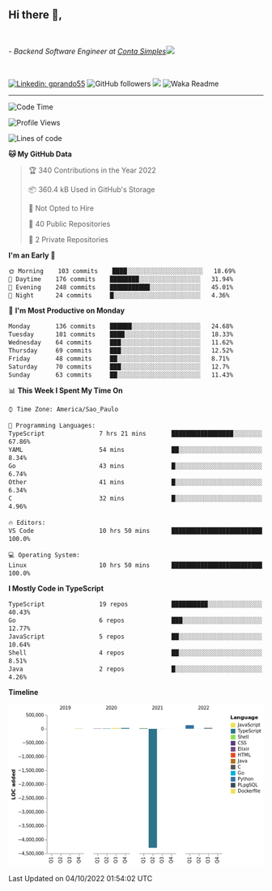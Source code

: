 <h2>Hi there  👋,</h2> </br>

<p><em>- Backend Software Engineer at <a href="https://contasimples.com">Conta Simples</a><img src="https://media.giphy.com/media/WUlplcMpOCEmTGBtBW/giphy.gif" width="30"> 
</em></p></br>


[![Linkedin: gprando55](https://img.shields.io/badge/-gprando55-blue?style=flat-square&logo=Linkedin&logoColor=white&link=https://www.linkedin.com/in/gprando55/)](https://www.linkedin.com/in/gprando55)
![GitHub followers](https://img.shields.io/github/followers/gprando55?label=Follow&style=social)
![](https://visitor-badge.glitch.me/badge?page_id=gprando55.gprando55)
![Waka Readme](https://github.com/gprando55/gprando55/workflows/Waka%20Readme/badge.svg)

---
<!--START_SECTION:waka-->
![Code Time](http://img.shields.io/badge/Code%20Time-2%2C048%20hrs%2048%20mins-blue)

![Profile Views](http://img.shields.io/badge/Profile%20Views-5-blue)

![Lines of code](https://img.shields.io/badge/From%20Hello%20World%20I%27ve%20Written--4%20Million%20lines%20of%20code-blue)

**🐱 My GitHub Data** 

> 🏆 340 Contributions in the Year 2022
 > 
> 📦 360.4 kB Used in GitHub's Storage 
 > 
> 🚫 Not Opted to Hire
 > 
> 📜 40 Public Repositories 
 > 
> 🔑 2 Private Repositories  
 > 
**I'm an Early 🐤** 

```text
🌞 Morning    103 commits    ████░░░░░░░░░░░░░░░░░░░░░   18.69% 
🌆 Daytime    176 commits    ████████░░░░░░░░░░░░░░░░░   31.94% 
🌃 Evening    248 commits    ███████████░░░░░░░░░░░░░░   45.01% 
🌙 Night      24 commits     █░░░░░░░░░░░░░░░░░░░░░░░░   4.36%

```
📅 **I'm Most Productive on Monday** 

```text
Monday       136 commits    ██████░░░░░░░░░░░░░░░░░░░   24.68% 
Tuesday      101 commits    ████░░░░░░░░░░░░░░░░░░░░░   18.33% 
Wednesday    64 commits     ███░░░░░░░░░░░░░░░░░░░░░░   11.62% 
Thursday     69 commits     ███░░░░░░░░░░░░░░░░░░░░░░   12.52% 
Friday       48 commits     ██░░░░░░░░░░░░░░░░░░░░░░░   8.71% 
Saturday     70 commits     ███░░░░░░░░░░░░░░░░░░░░░░   12.7% 
Sunday       63 commits     ██░░░░░░░░░░░░░░░░░░░░░░░   11.43%

```


📊 **This Week I Spent My Time On** 

```text
⌚︎ Time Zone: America/Sao_Paulo

💬 Programming Languages: 
TypeScript               7 hrs 21 mins       █████████████████░░░░░░░░   67.86% 
YAML                     54 mins             ██░░░░░░░░░░░░░░░░░░░░░░░   8.34% 
Go                       43 mins             █░░░░░░░░░░░░░░░░░░░░░░░░   6.74% 
Other                    41 mins             █░░░░░░░░░░░░░░░░░░░░░░░░   6.34% 
C                        32 mins             █░░░░░░░░░░░░░░░░░░░░░░░░   4.96%

🔥 Editors: 
VS Code                  10 hrs 50 mins      █████████████████████████   100.0%

💻 Operating System: 
Linux                    10 hrs 50 mins      █████████████████████████   100.0%

```

**I Mostly Code in TypeScript** 

```text
TypeScript               19 repos            ██████████░░░░░░░░░░░░░░░   40.43% 
Go                       6 repos             ███░░░░░░░░░░░░░░░░░░░░░░   12.77% 
JavaScript               5 repos             ██░░░░░░░░░░░░░░░░░░░░░░░   10.64% 
Shell                    4 repos             ██░░░░░░░░░░░░░░░░░░░░░░░   8.51% 
Java                     2 repos             █░░░░░░░░░░░░░░░░░░░░░░░░   4.26%

```


**Timeline**

![Chart not found](https://raw.githubusercontent.com/gprando55/gprando55/master/charts/bar_graph.png) 


 Last Updated on 04/10/2022 01:54:02 UTC
<!--END_SECTION:waka-->
